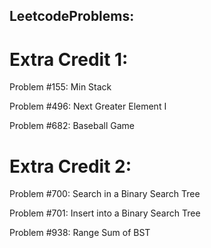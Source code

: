 ## LeetcodeProblems: 

# Extra Credit 1:
Problem #155: Min Stack

Problem #496: Next Greater Element I

Problem #682: Baseball Game

# Extra Credit 2:
Problem #700: Search in a Binary Search Tree

Problem #701: Insert into a Binary Search Tree

Problem #938: Range Sum of BST
